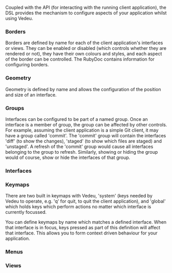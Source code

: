 Coupled with the API (for interacting with the running client application), the
 DSL provides the mechanism to configure aspects of your application whilst
 using Vedeu.


### Borders

Borders are defined by name for each of the client application's interfaces or
 views. They can be enabled or disabled (which controls whether they are
 rendered or not), they have their own colours and styles, and each aspect of
 the border can be controlled. The RubyDoc contains information for
 configuring borders.

### Geometry

Geometry is defined by name and allows the configuration of the position and
 size of an interface.

### Groups

Interfaces can be configured to be part of a named group. Once an interface is a
 member of group, the group can be affected by other controls. For example,
 assuming the client application is a simple Git client, it may have a group
 called 'commit'. The 'commit' group will contain the interfaces 'diff' (to show
 the changes), 'staged' (to show which files are staged) and 'unstaged'. A
 refresh of the 'commit' group would cause all interfaces belonging to the group
 to refresh. Similarly, showing or hiding the group would of course, show or
 hide the interfaces of that group.

### Interfaces



### Keymaps

There are two built in keymaps with Vedeu, 'system' (keys needed by Vedeu to
 operate, e.g. 'q' for quit, to quit the client application), and 'global' which
 holds keys which perform actions no matter which interface is currently
 focussed.

You can define keymaps by name which matches a defined interface. When that
 interface is in focus, keys pressed as part of this definition will affect
 that interface. This allows you to form context driven behaviour for your
 application.


### Menus



### Views



